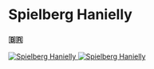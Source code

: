 # Spielberg Hanielly 
### :brazil:

<p>
   <a href="https://www.linkedin.com/in/spiielberg">
      <img alt="Spielberg Hanielly" src="https://img.shields.io/badge/-Linkedin-0A66C2?style=flat&logo=Linkedin&logoColor=white" />
   </a>
   <a href="mailto:spiielberg@gmail.com">
      <img alt="Spielberg Hanielly" src="https://img.shields.io/badge/-Email-CD3C30?style=flat&logo=gmail&logoColor=white" />
   </a>
</p>
